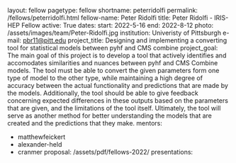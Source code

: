 layout: fellow
pagetype: fellow
shortname: peterridolfi
permalink: /fellows/peterridolfi.html
fellow-name: Peter Ridolfi
title: Peter Ridolfi - IRIS-HEP Fellow
active: True
dates:
  start: 2022-5-16
  end: 2022-8-12
photo: /assets/images/team/Peter-Ridolfi.jpg
institution: Univeristy of Pittsburgh
e-mail: pbr11@pitt.edu
project_title: Designing and implementing a converting tool for statistical models between pyhf and CMS combine
project_goal:
    The main goal of this project is to develop a tool that actively identifies and accomodates similarities and nuances between pyhf and CMS Combine models. The tool must be able to convert the given parameters form one type of model to the other type, while maintaining a high degree of accuracy between the actual functionality and predictions that are made by the models. Additionally, the tool should be able to give feedback concerning expected differences in these outputs based on the parameters that are given, and the limitations of the tool itself. Ultimately, the tool will serve as another method for better understanding the models that are created and the predictions that they make.
mentors:
  - matthewfeickert
  - alexander-held
  - cranmer
proposal: /assets/pdf/fellows-2022/<find-your-file>
presentations: